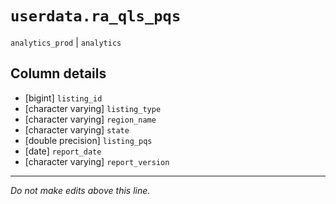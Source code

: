 # `userdata.ra_qls_pqs`
`analytics_prod` | `analytics`

## Column details
* [bigint]    `listing_id`
* [character varying] `listing_type`
* [character varying] `region_name`
* [character varying] `state`
* [double precision] `listing_pqs`
* [date]      `report_date`
* [character varying] `report_version`

-------------------------------------------------------------------------------
*Do not make edits above this line.*
